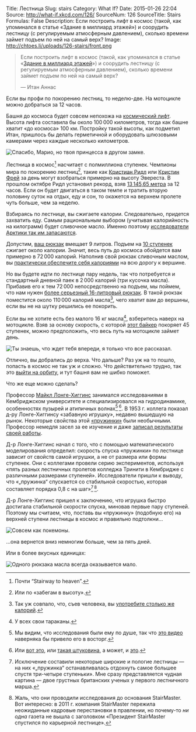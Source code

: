 Title: Лестница
Slug: stairs
Category: What If?
Date: 2015-01-26 22:04
Source: http://what-if.xkcd.com/126/
SourceNum: 126
SourceTitle: Stairs
Formulas: False
Description: Если построить лифт в космос (такой, как упоминался в статье «Здание в миллиард этажей») и соорудить лестницу (с регулируемым атмосферным давлением), сколько времени займет подъем по ней на самый верх?
Image: http://chtoes.li/uploads/126-stairs/front.png


> Если построить лифт в космос (такой, как упоминался в статье «[Здание в миллиард этажей](http://chtoes.li/billion-story-building/)») и соорудить лестницу (с регулируемым атмосферным давлением), сколько времени займет подъем по ней на самый верх?
>
> — Итан Аннас

Если вы профи по покорению лестниц, то неделю-две. На мотоцикле можно добраться за 12 часов.

Башня до космоса будет совсем непохожа на [космический лифт](https://ru.wikipedia.org/wiki/Космический_лифт). Высота лифта составила бы около 100&thinsp;000 километров, тогда как башне хватит «до космоса» 100 км. Постройку такой высоты, как подметил Итан, пришлось бы делать герметичной и оборудовать шлюзовыми камерами через каждые несколько километров.

![](/uploads/126-stairs/stairs_ru.png "Спасибо, Марио, но твоя принцесса в другом замке.")

Лестница в космос[^1] насчитает с полмиллиона ступенек. Чемпионы мира по покорению лестниц[^2], такие как [Кристиан Ридл](http://stairsport.com/12h-stair-climbing-world-record-attempt-by-christian-riedl/) или [Кристин Фрей](http://www.kristinfrey.com/) за день могут взобраться примерно на высоту Эвереста. В прошлом октябре Ридл установил рекорд, взяв [13&thinsp;145,65 метра](http://www.guinnessworldrecords.com/world-records/stair-climbing-vertical-height-%2812-hours%29) за 12 часов. Если он будет двигаться в таком темпе и тратить вторую половину суток на отдых, еду и сон, то окажется на верхнем пролете чуть больше, чем за неделю.

[^1]: Почти “Stairway to heaven”.
[^2]: Или по «забегам в высоту».

Взбираясь по лестнице, вы сжигаете калории. Следовательно, придется захватить еду. Самым рациональным выбором (учитывая калорийность на килограмм) будет сливочное масло. Именно поэтому [исследователи Арктики так им запасаются](http://abcnews.go.com/Technology/GlobalWarming/story?id=4853093).

Допустим, [ваш рюкзак](http://www.amazon.co.uk/Disney-Frozen-Childrens-Multicoloured-FROZEN001018/dp/B00O2EO8XU) вмещает 9 литров. Подъем на [10 ступенек](http://journals.lww.com/acsm-msse/pages/articleviewer.aspx?year=2002&issue=04000&article=00021&type=abstract) сжигает около калории. Значит, весь путь до космоса обойдется вам примерно в 72&thinsp;000 калорий. Наполнив свой рюкзак сливочным маслом, вы [практически обеспечите себя калориями](http://www.wolframalpha.com/input/?i=9+liters+of+butter) на всю дорогу к вершине.

Но вы будете идти по лестнице пару недель, так что потребуется и стандартный дневной паек в 2&thinsp;000 калорий (три кусочка масла). Прибавив его к тем 72&thinsp;000 непосредственно на подъем, мы поймем, что нам нужен [более серьезный 16-литровый рюкзак](http://www.disneystore.com/anna-and-elsa-backpack-for-girls-personalizable/mp/1367267/1000290/). В такой рюкзак поместится около 110&thinsp;000 калорий масла[^3], чего хватит вам до вершины, если вы не на шутку решились ее покорить.

[^3]: Так уж совпало, что, съев человека, вы [употребите столько же калорий](http://www.topatoco.com/merchant.mvc?Screen=PROD&Product_Code=QW-PERSON).

Если вы не хотите есть без малого 16 кг масла[^4], взберитесь наверх на мотоцикле. Взяв за основу скорость, с которой [этот байкер](https://www.youtube.com/watch?v=k8CZiqEjQDk) покоряет 45 ступенек, можно предположить, что весь путь на мотоцикле займет день.

[^4]: У всех свои тараканы.

![](/uploads/126-stairs/options_ru.png "Ты знаешь, что ждет тебя впереди, я только что все рассказал.")

Отлично, вы добрались до верха. Что дальше? Раз уж на то пошло, попасть в космос не так уж и сложно. Что действительно трудно, так это [выйти на орбиту](http://chtoes.li/orbital-speed/), и тут башня вам не шибко поможет.

Что же еще можно сделать?

Профессор [Майкл Лонге-Хиггинс](http://noc.ac.uk/about-us/history/national-oceanography-centre-southampton/influential-scientists/professor-michael-s) занимался исследованиями в Кембриджском университете и специализировался на гидродинамике, особенностях пузырей и атипичных волнах[^5]​&thinsp;[^6]. В 1953 г. коллега показал д-ру Лонге-Хиггинсу «забавную игрушку», недавно вышедшую на рынок. Некоторые свойства этой [«пружинки»](https://ru.wikipedia.org/wiki/Слинки) были необычными. Профессор немедля засел за ее изучение и даже [записал результаты своей работы](http://www2.eng.cam.ac.uk/~hemh/TV/On_Slinky_the_dynamics_of_a_loose_heavy_spring.pdf).

[^5]: Мы видим, что исследования были ему по душе, так что [это видео](https://www.youtube.com/watch?v=p70s1BNvBXI) наверняка бы привело его в восторг.
[^6]: Или [вот это](https://www.youtube.com/watch?v=711bZ_pLusQ), или [такая штуковина](https://www.kickstarter.com/projects/creatableslabs/project-nesm-never-ending-slinky-machine), а может, и [это](https://www.youtube.com/watch?v=JwohMl9Toww).

Д-р Лонге-Хиггинс начал с того, что с помощью математического моделирования определил: скорость спуска «пружинки» по лестнице зависит от свойств самой игрушки, а не от размера или формы ступенек. Они с коллегами провели серию экспериментов, используя «пять разных лестничных пролетов колледжа Тринити в Кембридже с различными размерами ступеней». Исследователи пришли к выводу, что «„пружинка“ спускается со стабильной скоростью, которая составляет порядка 0,8 с на шаг»[^7]&thinsp;​[^8].

[^7]: Исключение составили некоторые широкие и пологие лестницы — на них «„пружинка“ останавливалась отдохнуть самое большее спустя три-четыре ступеньки». Мне сразу представляется чудная картина — двое грустных британских ученых у первого лестничного марша.
[^8]: Жаль, что они проводили исследования до основания StairMaster. Вот интересно: в 2011 г. компания StairMaster пережила неожиданные кадровые перестановки в правлении, но почему-то *ни одна* газета не вышла с заголовком «Президент StairMaster спустился по карьерной лестнице».

Д-р Лонге-Хиггинс пришел к заключению, что игрушка быстро достигала стабильной скорости спуска, миновав первые пару ступеней. Поэтому мы считаем, что, поставь вы «пружинку» (подобную его) на верхней ступени лестницы в космос и правильно подтолкни…

![](/uploads/126-stairs/slink_ru.png "Совсем как покемоны.")

…она вернется вниз немногим больше, чем за пять дней.

Или в более вкусных единицах:

![](/uploads/126-stairs/butter_ru.png "Одного рюкзака масла всегда оказывается мало.")
